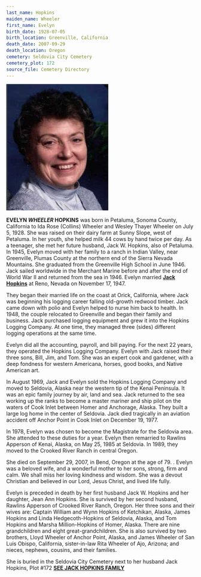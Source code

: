 ```yaml
---
last_name: Hopkins
maiden_name: Wheeler
first_name: Evelyn
birth_date: 1928-07-05
birth_location: Greenville, California
death_date: 2007-09-29
death_location: Oregon
cemetery: Seldovia City Cemetery
cemetery_plot: 172
source_file: Cemetery Directory
---
```

![](../assets/images/Evelyn%20Wheeler%20Hopkins.jpg)

**EVELYN *WHEELER* HOPKINS** was born in Petaluma, Sonoma County, California to Ida Rose (Collins) Wheeler and Wesley Thayer Wheeler on July 5, 1928.  She was raised on their dairy farm at Sunny Slope, west of Petaluma.  In her youth, she helped milk 44 cows by hand twice per day.  As a teenager, she met her future husband, Jack W. Hopkins, also of Petaluma.  In 1945, Evelyn moved with her family to a ranch in Indian Valley, near Greenville, Plumas County at the northern end of the Sierra Nevada Mountains.   She graduated from the Greenville High School in June 1946.  Jack sailed worldwide in the Merchant Marine before and after the end of World War II and returned from the sea in 1946.  Evelyn married [**Jack Hopkins**](./Hopkins_Jack_Watson.md) at Reno, Nevada on November 17, 1947.

They began their married life on the coast at Orick, California, where Jack was beginning his logging career falling old-growth redwood timber.  Jack came down with polio and Evelyn helped to nurse him back to health.  In 1948, the couple relocated to Greenville and began their family and business.  Jack purchased logging equipment and grew it into the Hopkins Logging Company.  At one time, they managed three (sides) different logging operations at the same time.

Evelyn did all the accounting, payroll, and bill paying.  For the next 22 years, they operated the Hopkins Logging Company.  Evelyn with Jack raised their three sons, Bill, Jim, and Tom.  She was an expert cook and gardener, with a deep fondness for western Americana, horses, good books, and Native American art.

In August 1969, Jack and Evelyn sold the Hopkins Logging Company and moved to Seldovia, Alaska near the western tip of the Kenai Peninsula.  It was an epic family journey by air, land and sea.  Jack returned to the sea working up the ranks to become a master mariner and ship pilot on the waters of Cook Inlet between Homer and Anchorage, Alaska.  They built a large log home in the center of Seldovia.  Jack died tragically in an aviation accident off Anchor Point in Cook Inlet on December 19, 1977.

In 1978, Evelyn was chosen to become the Magistrate for the Seldovia area.  She attended to these duties for a year.  Evelyn then remarried to Rawlins Apperson of Kenai, Alaska, on May 25, 1985 at Seldovia.  In 1989, they moved to the Crooked River Ranch in central Oregon.

She died on September 29, 2007, in Bend, Oregon at the age of 79. .  Evelyn was a beloved wife, and a wonderful mother to her sons, strong, firm and calm.  We shall miss her loving kindness and wisdom.  She was a devout Christian and believed in our Lord, Jesus Christ, and lived life fully.

Evelyn is preceded in death by her first husband Jack W. Hopkins and her daughter, Jean Ann Hopkins.  She is survived by her second husband, Rawlins Apperson of Crooked River Ranch, Oregon.  Her three sons and their wives are: Captain William and Wynn Hopkins of Ketchikan, Alaska, James Hopkins and Linda Hedgecoth-Hopkins of Seldovia, Alaska, and Tom Hopkins and Marsha Million-Hopkins of Homer, Alaska.  There are nine grandchildren and eight great-grandchildren.  She is also survived by two brothers, Lloyd Wheeler of Anchor Point, Alaska, and James Wheeler of San Luis Obispo, California, sister-in-law Rita Wheeler of Ajo, Arizona; and nieces, nephews, cousins, and their families.  

She is buried in the Seldovia City Cemetery next to her
husband Jack Hopkins, Plot \#172 [**SEE JACK HOPKINS FAMILY**](../_families/Hopkins_Family.md)


